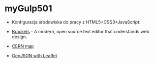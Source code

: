 # myGulp501

- Konfiguracja środowiska do pracy z HTML5+CSS3+JavaScript:
+ [Brackets](http://brackets.io/) - A modern, open source text editor that understands web design.





+ [CERN map](https://wojsamjan.github.io/myGulp501/cern.html)
+ [GeoJSON with Leaflet](https://wojsamjan.github.io/myGulp501/leaflet.html)
